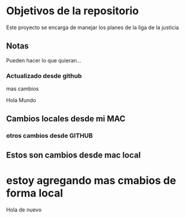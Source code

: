 # Objetivos de la repositorio

Este proyecto se encarga de manejar los planes de la liga de la justicia


## Notas
Pueden hacer lo que quieran...

### Actualizado desde github
 mas cambios


Hola Mundo


## Cambios locales desde mi MAC

### otros cambios desde GITHUB
## Estos son cambios desde mac local


# estoy agregando mas cmabios de forma local

Hola de nuevo